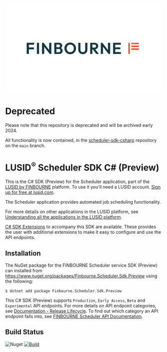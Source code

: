 ![LUSID_by_Finbourne](./resources/Finbourne_Logo_Teal.svg)

# Deprecated

Please note that this repository is deprecated and will be archived early 2024.

All functionality is now contained, in the [scheduler-sdk-csharp](https://github.com/finbourne/scheduler-sdk-csharp) repository on the `main` branch.

# LUSID<sup>®</sup> Scheduler SDK C# (Preview)

This is the C# SDK (Preview) for the Scheduler application, part of the [LUSID by FINBOURNE](https://www.finbourne.com/lusid-technology) platform. To use it you'll need a LUSID account. [Sign up for free at lusid.com](https://www.lusid.com/app/signup).

The Scheduler application provides automated job scheduling functionality.

For more details on other applications in the LUSID platform, see [Understanding all the applications in the LUSID platform](https://support.lusid.com/knowledgebase/article/KA-01787/en-us).

[C# SDK Extensions](https://github.com/finbourne/scheduler-sdk-extensions-csharp) to accompany this SDK are available. These provides the user with additional extensions to make it easy to configure and use the API endpoints.

## Installation

The NuGet package for the FINBOURNE Scheduler service SDK (Preview) can installed from https://www.nuget.org/packages/Finbourne.Scheduler.Sdk.Preview using the following:

```
$ dotnet add package Finbourne.Scheduler.Sdk.Preview
```

This C# SDK (Preview) supports `Production`, `Early Access`, `Beta` and `Experimental` API endpoints. For more details on API endpoint categories, see [Documentation - Release Lifecycle](https://www.lusid.com/app/resources/documentation/lifecycle). To find out which category an API endpoint falls into, see [FINBOURNE Scheduler API Documentation](https://www.lusid.com/scheduler2/swagger/index.html).

## Build Status 

![Nuget](https://img.shields.io/nuget/v/Finbourne.Scheduler.Sdk.Preview?color=blue) [![Build](https://github.com/finbourne/scheduler-sdk-csharp-preview/actions/workflows/build.yaml/badge.svg?branch=master)](https://github.com/finbourne/scheduler-sdk-csharp-preview/actions/workflows/build.yaml)
